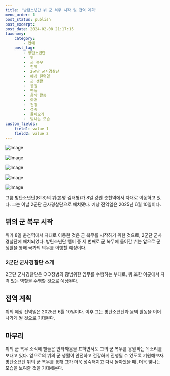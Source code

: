 ```yaml
---
title: '방탄소년단 뷔 군 복무 시작 및 전역 계획'
menu_order: 1
post_status: publish
post_excerpt: 
post_date: 2024-02-08 21:17:15
taxonomy:
    category:
        - 연예
    post_tag:
        - 방탄소년단
        -  뷔
        -  군 복무
        -  전역
        -  2군단 군사경찰단
        -  예상 전역일
        -  군 생활
        -  응원
        -  팬들
        -  음악 활동
        -  안전
        -  건강
        -  성숙
        -  돌아오기
        -  빛나는 모습
custom_fields:
    field1: value 1
    field2: value 2
---
```


![Image](https://ssl.pstatic.net/mimgnews/image/087/2024/02/08/0001025250_001_20240208162101168.jpg?type=w540)

![Image](https://mimgnews.pstatic.net/image/087/2024/02/08/0001025250_002_20240208162101211.jpg?type=w540)

![Image](https://ssl.pstatic.net/mimgnews/image/087/2024/02/08/0001025250_003_20240208162101263.jpg?type=w540)

![Image](https://mimgnews.pstatic.net/image/087/2024/02/08/0001025250_004_20240208162101303.jpg?type=w540)

![Image](https://ssl.pstatic.net/mimgnews/image/087/2024/02/08/0001025250_005_20240208162101345.jpg?type=w540)

그룹 방탄소년단(BTS)의 뷔(본명 김태형)가 8일 강원 춘천역에서 자대로 이동하고 있다. 그는 이날 2군단 군사경찰단으로 배치됐다. 예상 전역일은 2025년 6월 10일이다.
## 뷔의 군 복무 시작
뷔가 8일 춘천역에서 자대로 이동한 것은 군 복무를 시작하기 위한 것으로, 2군단 군사경찰단에 배치되었다. 방탄소년단 멤버 중 세 번째로 군 복무에 들어간 뷔는 앞으로 군 생활을 통해 국가의 의무를 이행할 예정이다.
### 2군단 군사경찰단 소개
2군단 군사경찰단은 ○○장병의 광범위한 임무를 수행하는 부대로, 뷔 또한 이곳에서 자격 있는 역할을 수행할 것으로 예상된다. 
## 전역 계획
뷔의 예상 전역일은 2025년 6월 10일이다. 이후 그는 방탄소년단과 음악 활동을 이어나가게 될 것으로 기대된다.
## 마무리
뷔의 군 복무 소식에 팬들은 안타까움을 표하면서도 그의 군 복무를 응원하는 목소리를 보내고 있다. 앞으로의 뷔의 군 생활이 안전하고 건강하게 진행될 수 있도록 기원해보자. 방탄소년단 뷔의 군 복무를 통해 그가 더욱 성숙해지고 다시 돌아왔을 때, 더욱 빛나는 모습을 보여줄 것을 기대해본다.
